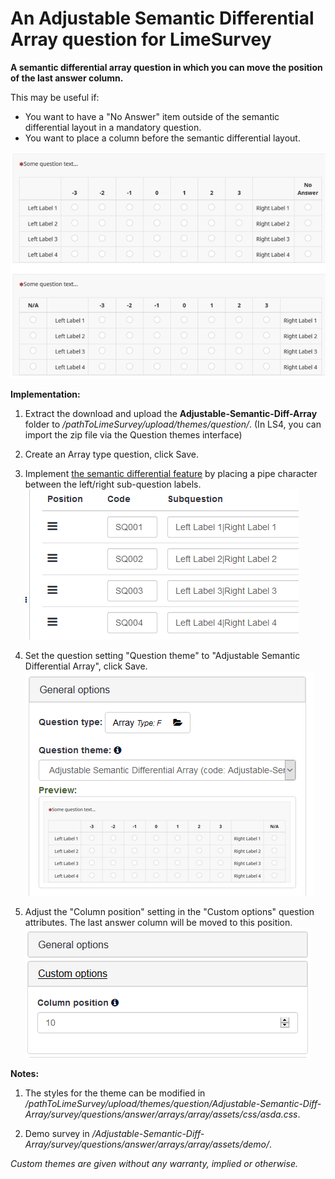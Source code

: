 # An Adjustable Semantic Differential Array question for LimeSurvey
**A semantic differential array question in which you can move the position of the last answer column.**

This may be useful if:
- You want to have a "No Answer" item outside of the semantic differential layout in a mandatory question.
- You want to place a column before the semantic differential layout.

![Image Adjustable Semantic Diff Array 2](/Adjustable-Semantic-Diff-Array/survey/questions/answer/arrays/array/assets/images/asda_2.png)

**Implementation:**

1) Extract the download and upload the **Adjustable-Semantic-Diff-Array** folder to */pathToLimeSurvey/upload/themes/question/*. (In LS4, you can import the zip file via the Question themes interface)

2) Create an Array type question, click Save. 

3) Implement [the semantic differential feature](https://manual.limesurvey.org/Question_type_-_Array#Short_description) by placing a pipe character between the left/right sub-question labels.  
![Image Adjustable Semantic Diff Array 3](/Adjustable-Semantic-Diff-Array/survey/questions/answer/arrays/array/assets/images/asda_3.png)

4) Set the question setting "Question theme" to "Adjustable Semantic Differential Array", click Save.  
![Image Adjustable Semantic Diff Array 4](/Adjustable-Semantic-Diff-Array/survey/questions/answer/arrays/array/assets/images/asda_4.png)

5) Adjust the "Column position" setting in the "Custom options" question attributes. The last answer column will be moved to this position.  
![Image Adjustable Semantic Diff Array 5](/Adjustable-Semantic-Diff-Array/survey/questions/answer/arrays/array/assets/images/asda_5.png)

**Notes:**

1) The styles for the theme can be modified in */pathToLimeSurvey/upload/themes/question/Adjustable-Semantic-Diff-Array/survey/questions/answer/arrays/array/assets/css/asda.css*.

4) Demo survey in */Adjustable-Semantic-Diff-Array/survey/questions/answer/arrays/array/assets/demo/*.
    
    
*Custom themes are given without any warranty, implied or otherwise.*

